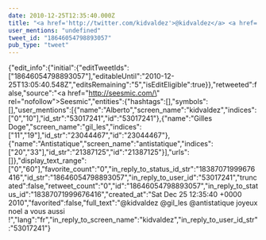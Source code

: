 ```yaml
---
date: 2010-12-25T12:35:40.000Z
title: "<a href='http://twitter.com/kidvaldez'>@kidvaldez</a> <a href='http://twitter.com/gil_les'>@gil_les</a> <a href='http://twitter.com/antistatique'>@antistatique</a> joyeux noel a vous aussi !″"
user_mentions: "undefined"
tweet_id: "18646054798893057"
pub_type: "tweet"
---
```

{"edit_info":{"initial":{"editTweetIds":["18646054798893057"],"editableUntil":"2010-12-25T13:05:40.548Z","editsRemaining":"5","isEditEligible":true}},"retweeted":false,"source":"<a href=\"http://seesmic.com/\" rel=\"nofollow\">Seesmic</a>","entities":{"hashtags":[],"symbols":[],"user_mentions":[{"name":"Alberto","screen_name":"kidvaldez","indices":["0","10"],"id_str":"53017241","id":"53017241"},{"name":"Gilles Doge","screen_name":"gil_les","indices":["11","19"],"id_str":"23044467","id":"23044467"},{"name":"Antistatique","screen_name":"antistatique","indices":["20","33"],"id_str":"21387125","id":"21387125"}],"urls":[]},"display_text_range":["0","60"],"favorite_count":"0","in_reply_to_status_id_str":"18387071999676416","id_str":"18646054798893057","in_reply_to_user_id":"53017241","truncated":false,"retweet_count":"0","id":"18646054798893057","in_reply_to_status_id":"18387071999676416","created_at":"Sat Dec 25 12:35:40 +0000 2010","favorited":false,"full_text":"@kidvaldez @gil_les @antistatique joyeux noel a vous aussi !","lang":"fr","in_reply_to_screen_name":"kidvaldez","in_reply_to_user_id_str":"53017241"}
